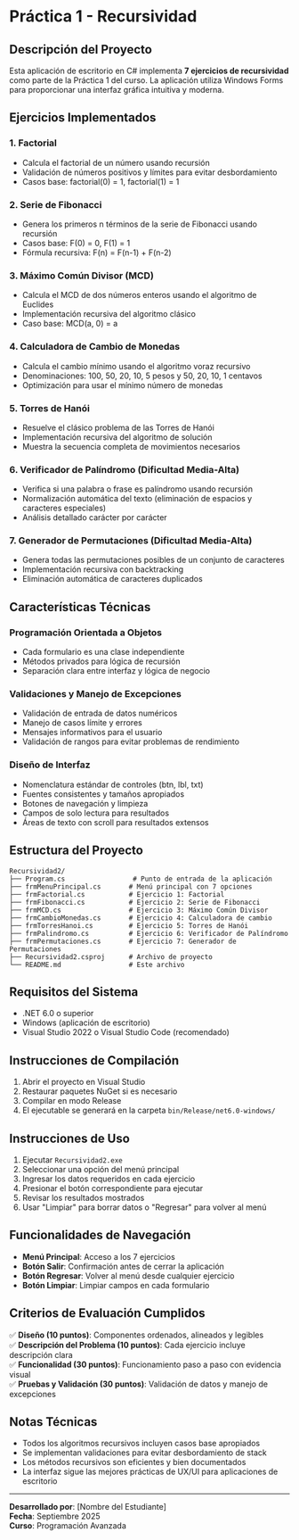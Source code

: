 # Práctica 1 - Recursividad

## Descripción del Proyecto

Esta aplicación de escritorio en C# implementa **7 ejercicios de recursividad** como parte de la Práctica 1 del curso. La aplicación utiliza Windows Forms para proporcionar una interfaz gráfica intuitiva y moderna.

## Ejercicios Implementados

### 1. **Factorial** 
- Calcula el factorial de un número usando recursión
- Validación de números positivos y límites para evitar desbordamiento
- Casos base: factorial(0) = 1, factorial(1) = 1

### 2. **Serie de Fibonacci**
- Genera los primeros n términos de la serie de Fibonacci usando recursión
- Casos base: F(0) = 0, F(1) = 1
- Fórmula recursiva: F(n) = F(n-1) + F(n-2)

### 3. **Máximo Común Divisor (MCD)**
- Calcula el MCD de dos números enteros usando el algoritmo de Euclides
- Implementación recursiva del algoritmo clásico
- Caso base: MCD(a, 0) = a

### 4. **Calculadora de Cambio de Monedas**
- Calcula el cambio mínimo usando el algoritmo voraz recursivo
- Denominaciones: 100, 50, 20, 10, 5 pesos y 50, 20, 10, 1 centavos
- Optimización para usar el mínimo número de monedas

### 5. **Torres de Hanói**
- Resuelve el clásico problema de las Torres de Hanói
- Implementación recursiva del algoritmo de solución
- Muestra la secuencia completa de movimientos necesarios

### 6. **Verificador de Palíndromo** (Dificultad Media-Alta)
- Verifica si una palabra o frase es palíndromo usando recursión
- Normalización automática del texto (eliminación de espacios y caracteres especiales)
- Análisis detallado carácter por carácter

### 7. **Generador de Permutaciones** (Dificultad Media-Alta)
- Genera todas las permutaciones posibles de un conjunto de caracteres
- Implementación recursiva con backtracking
- Eliminación automática de caracteres duplicados

## Características Técnicas

### Programación Orientada a Objetos
- Cada formulario es una clase independiente
- Métodos privados para lógica de recursión
- Separación clara entre interfaz y lógica de negocio

### Validaciones y Manejo de Excepciones
- Validación de entrada de datos numéricos
- Manejo de casos límite y errores
- Mensajes informativos para el usuario
- Validación de rangos para evitar problemas de rendimiento

### Diseño de Interfaz
- Nomenclatura estándar de controles (btn, lbl, txt)
- Fuentes consistentes y tamaños apropiados
- Botones de navegación y limpieza
- Campos de solo lectura para resultados
- Áreas de texto con scroll para resultados extensos

## Estructura del Proyecto

```
Recursividad2/
├── Program.cs                 # Punto de entrada de la aplicación
├── frmMenuPrincipal.cs       # Menú principal con 7 opciones
├── frmFactorial.cs           # Ejercicio 1: Factorial
├── frmFibonacci.cs           # Ejercicio 2: Serie de Fibonacci
├── frmMCD.cs                 # Ejercicio 3: Máximo Común Divisor
├── frmCambioMonedas.cs       # Ejercicio 4: Calculadora de cambio
├── frmTorresHanoi.cs         # Ejercicio 5: Torres de Hanói
├── frmPalindromo.cs          # Ejercicio 6: Verificador de Palíndromo
├── frmPermutaciones.cs       # Ejercicio 7: Generador de Permutaciones
├── Recursividad2.csproj      # Archivo de proyecto
└── README.md                 # Este archivo
```

## Requisitos del Sistema

- .NET 6.0 o superior
- Windows (aplicación de escritorio)
- Visual Studio 2022 o Visual Studio Code (recomendado)

## Instrucciones de Compilación

1. Abrir el proyecto en Visual Studio
2. Restaurar paquetes NuGet si es necesario
3. Compilar en modo Release
4. El ejecutable se generará en la carpeta `bin/Release/net6.0-windows/`

## Instrucciones de Uso

1. Ejecutar `Recursividad2.exe`
2. Seleccionar una opción del menú principal
3. Ingresar los datos requeridos en cada ejercicio
4. Presionar el botón correspondiente para ejecutar
5. Revisar los resultados mostrados
6. Usar "Limpiar" para borrar datos o "Regresar" para volver al menú

## Funcionalidades de Navegación

- **Menú Principal**: Acceso a los 7 ejercicios
- **Botón Salir**: Confirmación antes de cerrar la aplicación
- **Botón Regresar**: Volver al menú desde cualquier ejercicio
- **Botón Limpiar**: Limpiar campos en cada formulario

## Criterios de Evaluación Cumplidos

✅ **Diseño (10 puntos)**: Componentes ordenados, alineados y legibles  
✅ **Descripción del Problema (10 puntos)**: Cada ejercicio incluye descripción clara  
✅ **Funcionalidad (30 puntos)**: Funcionamiento paso a paso con evidencia visual  
✅ **Pruebas y Validación (30 puntos)**: Validación de datos y manejo de excepciones  

## Notas Técnicas

- Todos los algoritmos recursivos incluyen casos base apropiados
- Se implementan validaciones para evitar desbordamiento de stack
- Los métodos recursivos son eficientes y bien documentados
- La interfaz sigue las mejores prácticas de UX/UI para aplicaciones de escritorio

---

**Desarrollado por**: [Nombre del Estudiante]  
**Fecha**: Septiembre 2025  
**Curso**: Programación Avanzada
